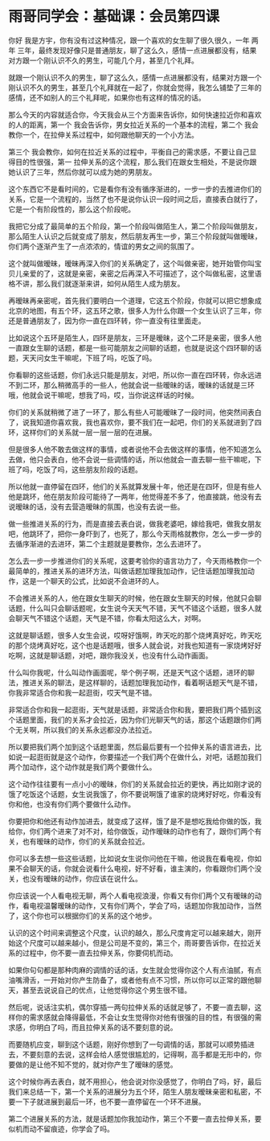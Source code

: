 # 雨哥同学会：基础课：会员第四课

你好 我是方宇，你有没有过这种情况，跟一个喜欢的女生聊了很久很久，一年 两年 三年，最终发现好像只是普通朋友，聊了这么久，感情一点进展都没有，结果对方跟一个刚认识不久的男生，可能几个月，甚至几个礼拜。

就跟一个刚认识不久的男生，聊了这么久，感情一点进展都没有，结果对方跟一个刚认识不久的男生，甚至几个礼拜就在一起了，你就会觉得，我怎么铺垫了三年的感情，还不如别人的三个礼拜呢，如果你也有这样的情况的话。

那么今天的内容就适合你，今天我会从三个方面来告诉你，如何快速拉近你和喜欢的人的距离，第一个 我会告诉你，男女拉近关系的一个基本的流程，第二个 我会教你一个，在拉伸关系过程中，如何跟他聊天的一个小方法。

第三个 我会教你，如何在拉近关系的过程中，平衡自己的需求感，不要让自己显得目的性很强，第一 拉伸关系的这个流程，那么我们在跟女生相处，不是说你跟她认识了三年，然后你就可以成为她的男朋友。

这个东西它不是看时间的，它是看你有没有循序渐进的，一步一步的去推进你们的关系，它是一个流程的，当然了也不是说你认识一段时间之后，直接表白就行了，它是一个有阶段性的，那么这个阶段呢。

我把它分成了最简单的五个阶段，第一个阶段叫做陌生人，第二个阶段叫做朋友，那么陌生人认识之后就变成了朋友，然后朋友再生一步，第三个阶段就叫做暧昧，你们两个逐渐产生了一点浓浓的，情谊的男女之间的氛围了。

这个就叫做暧昧，暧昧再深入你们的关系确定了，这个叫做亲密，她开始管你叫宝贝儿亲爱的了，这就是亲密，亲密之后再深入不可描述了，这个叫做私密，这里语格不讲，那么我们就逐渐来讲，如何从陌生人成为朋友。

再暧昧再亲密呢，首先我们要明白一个道理，它这五个阶段，你就可以把它想象成北京的地图，有五个环，这五环之歌，很多人为什么你跟一个女生认识了三年，你还是普通朋友了，因为你一直在四环转，你一直没有往里面走。

比如说这个五环是陌生人，四环是朋友，三环是暧昧，这个二环是亲密，很多人他一直跟女生聊的话题，都是一些可能朋友之间聊的话题，也就是说这个四环聊的话题，天天问女生干嘛呢，下班了吗，吃饭了吗。

你看聊的这些话题，你们永远只能是朋友，对吧，所以你一直在四环转，你永远进不到二环，那么稍微高手的一些人，他就会说一些暧昧的话，暧昧的话就是三环哦，他就会说干嘛呢，想我了吗，哎，当你说这样话的时候。

你们的关系就稍微了进了一环了，那么有些人可能暧昧了一段时间，他突然间表白了，说我知道你喜欢我，我也喜欢你，要不我们在一起吧，你们的关系就进到了四环，这样你们的关系就一层一层一层的在进展。

但是很多人他不敢去做这样的事情，或者说他不会去做这样的事情，他不知道怎么去做，他只会表白，他不会说一些调情的话，所以他就会一直去聊一些干嘛呢，下班了吗，吃饭了吗，这些朋友阶段的话题。

所以他就一直停留在四环，他们的关系就算发展十年，他还是在四环，但是有些人他是跳环，他在朋友阶段可能待了一两年，他觉得差不多了，他直接跳，他没有去说暧昧的话，没有去营造暧昧的氛围，也没有去说一些。

做一些推进关系的行为，而是直接去表白说，做我老婆吧，嫁给我吧，做我女朋友吧，他跳环了，把你一身吓到了，也死了，那么今天雨格就教你，怎么一步一步的去循序渐进的去进环，第二个主题就是要教你，怎么去进环了。

怎么去一步一步推进你们的关系呢，这要考验你的语言功力了，今天雨格教你一个最简单的，推进关系的进环方法，叫做话题加理我加动作，记住话题加理我加动作，这是一个聊天的公式，比如说不会进环的人。

不会推进关系的人，他在跟女生聊天的时候，他在跟女生聊天的时候，他就只会聊话题，什么叫只会聊话题呢，女生说今天天气不错，天气不错这个话题，很多人就会聊天气不错这个话题，天气是不错，你看太阳这么大，对啊。

这就是聊话题，很多人女生会说，哎呀好饿啊，昨天吃的那个烧烤真好吃，昨天吃的那个烧烤真好吃，这个也是话题哦，很多人就会说，对我也知道有一家烧烤好好吃啊，这就是聊话题，对吧，跟你我没关，也没有什么动作画面。

什么叫你我呢，什么叫动作画面呢，举个例子啊，还是天气这个话题，进环的聊法，推进关系的聊法，是这样聊的，话题加理我加动作，看着啊话题天气是不错，你我非常适合你和我一起逛街，哎天气是不错。

非常适合你和我一起逛街，天气就是话题，非常适合你和我，要把我们两个插到这个话题里面，我们的关系才会拉近，因为你们光聊天气的话，那这个话题跟你们两个无关啊，所以我们的关系永远都没办法拉近。

所以要把我们两个加到这个话题里面，然后最后要有一个拉伸关系的语言进去，比如说一起逛街就是这个动作，你要描述一个我们两个在做什么，对吧，话题加我们两个加动作，这个动作就是我们两个要做什么。

这个动作往往要有一点小小的暧昧，你们的关系就会拉近的更快，再比如刚才说的饿了吃饭这个话题，女生说我饿了，你不要说啊饿了谁家的烧烤好好吃，你看没有你和他，也没有你们两个要做什么动作。

你要把你和他还有动作加进去，就变成了这样，饿了是不是想吃我给你做的饭，我给你，你们两个进来了对不对，给你做饭，动作暧昧的动作也有了，跟你们两个有关，也有暧昧的动作，你们的关系就会拉近。

你可以多去想一些这些话题，比如说女生说你问他在干嘛，他说我在看电视，你如果不会聊天的话，你就会说看什么电视，好不好看，谁主演的，你看跟你们两个没关，也没有暧昧的动作，你应该在说什么。

你应该说一个人看电视无聊，两个人看电视浪漫，你看又有你们两个又有暧昧的动作，看电视温馨暧昧的动作，又有你们两个，学会了吗，话题加你我加动作，当然了，这个你也可以根据你们的关系的这个地步。

认识的这个时间来调整这个尺度，认识的越久，那么尺度肯定可以越来越大，刚开始这个尺度可以越来越小，但是公司是不变的，第三个，雨哥要告诉你，在拉近关系的过程中，你不要一直去拉伸关系，你要伺机而动。

如果你句句都是那种肉麻的调情的话的话，女生就会觉得你这个人有点油腻，有点油嘴滑舌，一开始对你产生防备了，或者他有点不习惯，所以你可以正常的跟他聊天，甚至去说说自己的优点，让他觉得你这个男生很不错。

然后呢，说话注实机，偶尔穿插一两句拉伸关系的话就足够了，不要一直去聊，这样你的需求感就会降得最低，不会让女生觉得你对他有很强的目的性，有很强的需求感，你明白了吗，而且拉伸关系的话不要刻意的说。

而要随机应变，聊到这个话题，刚好你想到了一句调情的话，那就可以顺势插进去，不要刻意的去说，这样会给人感觉很尴尬的，记得啊，高手都是无形中的，你要做的是让他不知不觉的，就对你产生了暧昧的感觉。

这个时候你再去表白，就不用担心，他会说对你没感觉了，你明白了吗，好，最后我们来总结一下，第一个关系的进展分为五个环，陌生人朋友暧昧亲密和私密，不要一下子就进展到最后一环，也不要一直停留在一个环不进展。

第二个进展关系的方法，就是话题加你我加动作，第三个不要一直去拉伸关系，要似机而动不留痕迹，你学会了吗。